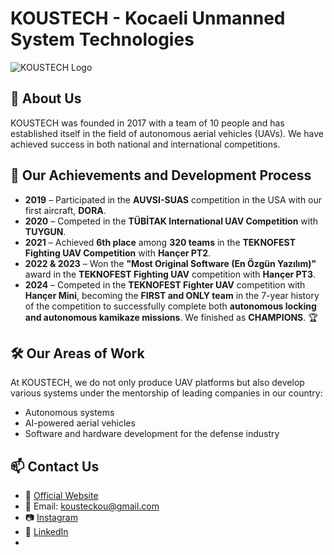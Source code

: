 # KOUSTECH - Kocaeli Unmanned System Technologies

![KOUSTECH Logo](https://koustech.com/wp-content/uploads/2022/09/my-project-1-e1664118956287.png)  

## 📌 About Us
KOUSTECH was founded in 2017 with a team of 10 people and has established itself in the field of autonomous aerial vehicles (UAVs). We have achieved success in both national and international competitions.

## 🚀 Our Achievements and Development Process

- **2019** – Participated in the **AUVSI-SUAS** competition in the USA with our first aircraft, **DORA**.
- **2020** – Competed in the **TÜBİTAK International UAV Competition** with **TUYGUN**.
- **2021** – Achieved **6th place** among **320 teams** in the **TEKNOFEST Fighting UAV Competition** with **Hançer PT2**.
- **2022 & 2023** – Won the **"Most Original Software (En Özgün Yazılım)"** award in the **TEKNOFEST Fighting UAV** competition with **Hançer PT3**.
- **2024** – Competed in the **TEKNOFEST Fighter UAV** competition with **Hançer Mini**, becoming the **FIRST and ONLY team** in the 7-year history of the competition to successfully complete both **autonomous locking and autonomous kamikaze missions**. We finished as **CHAMPIONS**. 🏆

## 🛠 Our Areas of Work
At KOUSTECH, we do not only produce UAV platforms but also develop various systems under the mentorship of leading companies in our country:
- Autonomous systems
- AI-powered aerial vehicles
- Software and hardware development for the defense industry

## 📫 Contact Us
- 📌 [Official Website](https://koustech.com)
- 📩 Email: kousteckou@gmail.com
- 📷 [Instagram](https://instagram.com/koustechkou)
- 🏢 [LinkedIn](https://linkedin.com/company/koustech)
- 
